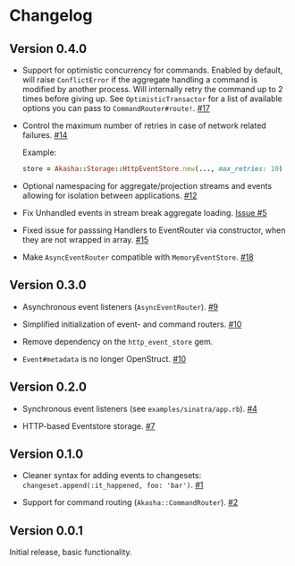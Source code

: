 # Changelog

## Version 0.4.0

* Support for optimistic concurrency for commands. Enabled by default, will raise `ConflictError` if the aggregate
  handling a command is modified by another process. Will internally retry the command up to 2 times before giving up.
  See `OptimisticTransactor` for a list of available options you can pass to `CommandRouter#route!`. [#17](https://github.com/bilus/akasha/pull/17)

* Control the maximum number of retries in case of network related failures. [#14](https://github.com/bilus/akasha/pull/14)

  Example:
   ```ruby
   store = Akasha::Storage::HttpEventStore.new(..., max_retries: 10)
   ```

* Optional namespacing for aggregate/projection streams and events allowing for isolation
  between applications. [#12](https://github.com/bilus/akasha/pull/12)

* Fix Unhandled events in stream break aggregate loading. [Issue #5](https://github.com/bilus/akasha/issues/5)

* Fixed issue for passsing Handlers to EventRouter via constructor, when they are not wrapped in array. [#15](https://github.com/bilus/akasha/pull/15)

* Make `AsyncEventRouter` compatible with `MemoryEventStore`. [#18](https://github.com/bilus/akasha/pull/18)


## Version 0.3.0

* Asynchronous event listeners (`AsyncEventRouter`). [#9](https://github.com/bilus/akasha/pull/9)

* Simplified initialization of event- and command routers. [#10](https://github.com/bilus/akasha/pull/10)

* Remove dependency on the `http_event_store` gem.

* `Event#metadata` is no longer OpenStruct. [#10](https://github.com/bilus/akasha/pull/10)


## Version 0.2.0

* Synchronous event listeners (see `examples/sinatra/app.rb`). [#4](https://github.com/bilus/akasha/pull/4)

* HTTP-based Eventstore storage. [#7](https://github.com/bilus/akasha/pull/7)


## Version 0.1.0

* Cleaner syntax for adding events to changesets: `changeset.append(:it_happened, foo: 'bar')`. [#1](https://github.com/bilus/akasha/pull/1)

* Support for command routing (`Akasha::CommandRouter`). [#2](https://github.com/bilus/akasha/pull/2)


## Version 0.0.1

Initial release, basic functionality.
